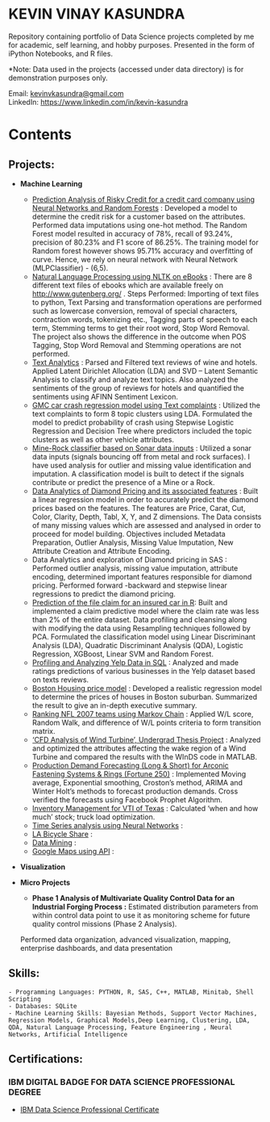 # KEVIN VINAY KASUNDRA

Repository containing portfolio of Data Science projects completed by me for academic, self learning, and hobby purposes. Presented in the form of iPython Notebooks, and R files. <br> 

*Note: Data used in the projects (accessed under data directory) is for demonstration purposes only.

Email: kevinvkasundra@gmail.com <br>
LinkedIn: https://www.linkedin.com/in/kevin-kasundra


# Contents

## Projects: 
- **Machine Learning**

     - [Prediction Analysis of Risky Credit for a credit card company using Neural Networks and Random Forests]() : Developed a model to determine the credit risk for a customer based on the attributes. Performed data imputations using one-hot method. The Random Forest model resulted in accuracy of 78%, recall of 93.24%, precision of 80.23% and F1 score of 86.25%. The training model for Random forest however shows 95.71% accuracy and overfitting of curve. Hence, we rely on neural network with Neural Network (MLPClassifier) - (6,5).  
     - [Natural Language Processing using NLTK on eBooks]() : There are 8 different text files of ebooks which are available freely on http://www.gutenberg.org/ . Steps Performed: Importing of text files to python, Text Parsing and transformation operations are performed such as lowercase conversion, removal of special characters, contraction words, tokenizing etc., Tagging parts of speech to each term, Stemming terms to get their root word, Stop Word Removal. The project also shows the difference in the outcome when POS Tagging, Stop Word Removal and Stemming operations are not performed.
     - [Text Analytics]() : Parsed and Filtered text reviews of wine and hotels. Applied Latent Dirichlet Allocation (LDA) and SVD – Latent Semantic Analysis to classify and analyze text topics. Also analyzed the sentiments of the group of reviews for hotels and quantified the sentiments using AFINN Sentiment Lexicon.
     - [GMC car crash regression model using Text complaints]() : Utilized the text complaints to form 8 topic clusters using LDA. Formulated the model to predict probability of crash using Stepwise Logistic Regression and Decision Tree where predictors included the topic clusters as well as other vehicle attributes.
     - [Mine-Rock classifier based on Sonar data inputs]() : Utilized a sonar data inputs (signals bouncing off from metal and rock surfaces). I have used analysis for outlier and missing value identification and imputation.  A classification model is built to detect if the signals contribute or predict the presence of a Mine or a Rock.
     - [Data Analytics of Diamond Pricing and its associated features]() : Built a linear regression model in order to accurately predict the diamond prices based on the features. The features are Price, Carat, Cut, Color, Clarity, Depth, Tabl, X, Y, and Z dimensions. The Data consists of many missing values which are assessed and analysed in order to proceed for model building. Objectives included Metadata Preparation, Outlier Analysis, Missing Value Imputation, New Attribute Creation and Attribute Encoding.
     - Data Analytics and exploration of Diamond pricing in SAS : Performed outlier analysis, missing value imputation, attribute encoding, determined important features responsible for diamond pricing. Performed forward -backward and stepwise linear regressions to predict the diamond pricing.
     - [Prediction of the file claim for an insured car in R](): Built and implemented a claim predictive model where the claim rate was less than 2% of the entire dataset. Data profiling and cleansing along with modifying the data using Resampling techniques followed by PCA. Formulated the classification model using Linear Discriminant Analysis (LDA), Quadratic Discriminant Analysis (QDA), Logistic Regression, XGBoost, Linear SVM and Random Forest.
     - [Profiling and Analyzing Yelp Data in SQL]() : Analyzed and made ratings predictions of various businesses in the Yelp dataset based on texts reviews.
     - [Boston Housing price model]() : Developed a realistic regression model to determine the prices of houses in Boston suburban. Summarized the result to give an in-depth executive summary.
     - [Ranking NFL 2007 teams using Markov Chain]() : Applied W/L score, Random Walk, and difference of W/L points criteria to form transition matrix. 
     - [‘CFD Analysis of Wind Turbine’, Undergrad Thesis Project]() : Analyzed and optimized the attributes affecting the wake region of a Wind Turbine and compared the results with the WInDS code in MATLAB.
     - [Production Demand Forecasting (Long & Short) for Arconic Fastening Systems & Rings (Fortune 250)]() : Implemented Moving average, Exponential smoothing, Croston’s method, ARIMA and Winter Holt’s methods to forecast production demands. Cross verified the forecasts using Facebook Prophet Algorithm.
     - [Inventory Management for VTI of Texas]() : Calculated ‘when and how much’ stock; truck load optimization.
     - [Time Series analysis using Neural Networks]() : 
     - [LA Bicycle Share]() : 
     - [Data Mining]() : 
     - [Google Maps using API]() : 



- **Visualization**
   
    
- **Micro Projects**
   
    - **Phase 1 Analysis of Multivariate Quality Control Data for an Industrial Forging Process :** Estimated distribution parameters from within control data point to use it as monitoring scheme for future quality control missions (Phase 2 Analysis). 
    
     Performed data organization, advanced visualization, mapping, enterprise dashboards, and data presentation
    
## Skills: 
    - Programming Languages: PYTHON, R, SAS, C++, MATLAB, Minitab, Shell Scripting
    - Databases: SQLite
    - Machine Learning Skills: Bayesian Methods, Support Vector Machines, Regression Models, Graphical Models,Deep Learning, Clustering, LDA, QDA, Natural Language Processing, Feature Engineering , Neural Networks, Artificial Intelligence

## Certifications:

### IBM DIGITAL BADGE FOR DATA SCIENCE PROFESSIONAL DEGREE 

 - [IBM Data Science Professional Certificate](https://www.youracclaim.com/badges/6036b3d3-7179-49cb-977d-0bff1d71eec9/linked_in)
    
